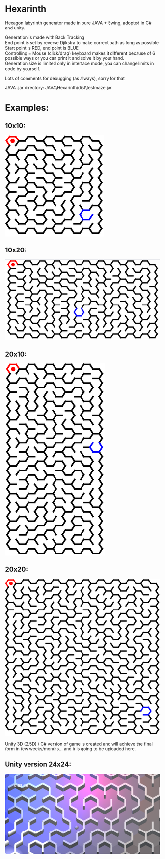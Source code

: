 # Hexarinth
Hexagon labyrinth generator made in pure JAVA + Swing, adopted in C# and unity.

Generation is made with Back Tracking<br />
End point is set by reverse Djikstra to make correct path as long as possible<br />
Start point is RED, end point is BLUE<br />
Controlling = Mouse (click/drag) keyboard makes it different because of 6 possible ways or you can print it and solve it by your hand.<br />
Generation size is limited only in interface mode, you can change limits in code by yourself. <br />

Lots of comments for debugging (as always), sorry for that

JAVA .jar directory: JAVA\Hexarinth\dist\testmaze.jar


# Examples:
##     10x10:
![](10x10.PNG)
##     10x20:
![](10x20.PNG)
##     20x10:
![](20x10.PNG)
##     20x20:
![](20x20.PNG)



Unity 3D (2.5D) / C# version of game is created and will achieve the final form in few weeks/months... and it is going to be uploaded here.
##     Unity version 24x24:
![](unity24.PNG)

